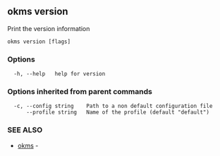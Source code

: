 ## okms version

Print the version information

```
okms version [flags]
```

### Options

```
  -h, --help   help for version
```

### Options inherited from parent commands

```
  -c, --config string    Path to a non default configuration file
      --profile string   Name of the profile (default "default")
```

### SEE ALSO

* [okms](okms.md)	 - 

